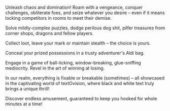 Unleash chaos and domination! Roam with a vengeance, conquer challenges, obliterate foes, and seize whatever you desire – even if it means locking competitors in rooms to meet their demise.

Solve mildly-complex puzzles, dodge perilous dog shit, pilfer treasures from corner shops, dragons and fellow players.

Collect loot, leave your mark or maintain stealth – the choice is yours.

Conceal your prized possessions in a trusty adventurer's Aldi bag.

Engage in a game of ball-licking, window-breaking, glue-sniffing mediocrity. Revel in the art of winning at losing.

In our realm, everything is fixable or breakable (sometimes) – all showcased in the captivating world of textOvision, where black and white text truly brings a unique thrill!

Discover endless amusement, guaranteed to keep you hooked for whole minutes at a time!